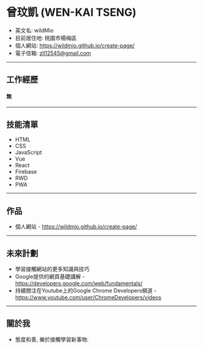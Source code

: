 # 曾玟凱 (WEN-KAI TSENG)

* 英文名: wildMio
* 目前居住地: 桃園市楊梅區
* 個人網站: https://wildmio.github.io/create-page/
* 電子信箱: zll12545@gmail.com

<hr>

## 工作經歷

#### 無
 
<hr>

## 技能清單

 * HTML
 * CSS
 * JavaScript
 * Vue
 * React
 * Firebase
 * RWD
 * PWA
 
<hr>

## 作品

* 個人網站 - https://wildmio.github.io/create-page/

<hr>

## 未來計劃
 * 學習接觸網站的更多知識與技巧
 * Google提供的網頁基礎講解 - https://developers.google.com/web/fundamentals/
 * 持續關注在Youtube上的Google Chrome Developers頻道 - https://www.youtube.com/user/ChromeDevelopers/videos

<hr>

## 關於我

 * 態度和善, 樂於接觸學習新事物.
